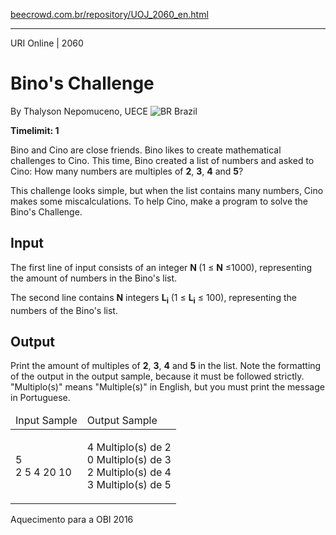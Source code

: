 <p><a href="https://www.beecrowd.com.br/repository/UOJ_2060_en.html">beecrowd.com.br/repository/UOJ_2060_en.html</a></p><hr>
<div>
  <span>URI Online | 2060</span>
  <h1>Bino's Challenge</h1>
  <div>
    <p>By Thalyson Nepomuceno, UECE <img src="https://resources.beecrowd.com.br/gallery/images/flags/br.gif" alt="BR"> Brazil</p>
  </div>
  <strong>Timelimit: 1</strong>
</div>
<div>
<div>
  <p>Bino and Cino are close friends. Bino likes to create mathematical challenges to Cino. This time, Bino created a list of numbers and asked to Cino: How many numbers are multiples of <strong>2</strong>, <strong>3</strong>, <strong>4</strong> and <strong>5</strong>?</p>
  <p>This challenge looks simple, but when the list contains many numbers, Cino makes some miscalculations. To help Cino, make a program to solve the Bino's Challenge.</p>
</div>
<h2>Input</h2>
<div>
  <p>The first line of input consists of an integer <strong>N </strong>(1 ≤ <strong>N</strong> ≤1000), representing the amount of numbers in the Bino's list.</p>
  <p>The second line contains <strong>N</strong> integers <strong>L<sub>i</sub></strong> (1 ≤ <strong>L<sub>i</sub></strong> ≤ 100), representing the numbers of the Bino's list.</p>
</div>
<h2>Output</h2>
<div>
  <p>Print the amount of multiples of <strong>2</strong>, <strong>3</strong>, <strong>4</strong> and <strong>5</strong> in the list. Note the formatting of the output in the output sample, because it must be followed strictly. "Multiplo(s)" means "Multiple(s)" in English, but you must print the message in Portuguese.</p>
</div>
<div></div>
<table>
  <thead>
    <tr>
      <td>Input Sample</td>
      <td>Output Sample</td>
    </tr>
  </thead>
  <tbody>
    <tr>
      <td>
        <p>5<br>
         2 5 4 20 10</p>
      </td>
      <td>
        <p>4 Multiplo(s) de 2<br>
         0 Multiplo(s) de 3<br>
         2 Multiplo(s) de 4<br>
         3 Multiplo(s) de 5</p>
      </td>
    </tr>
  </tbody>
</table>
<div></div>
  <p>
  Aquecimento para a OBI 2016</p>
</div>